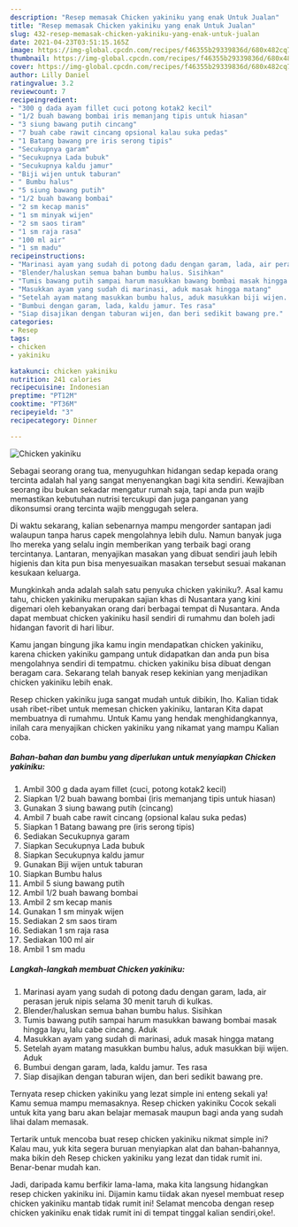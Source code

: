 ```yaml
---
description: "Resep memasak Chicken yakiniku yang enak Untuk Jualan"
title: "Resep memasak Chicken yakiniku yang enak Untuk Jualan"
slug: 432-resep-memasak-chicken-yakiniku-yang-enak-untuk-jualan
date: 2021-04-23T03:51:15.165Z
image: https://img-global.cpcdn.com/recipes/f46355b29339836d/680x482cq70/chicken-yakiniku-foto-resep-utama.jpg
thumbnail: https://img-global.cpcdn.com/recipes/f46355b29339836d/680x482cq70/chicken-yakiniku-foto-resep-utama.jpg
cover: https://img-global.cpcdn.com/recipes/f46355b29339836d/680x482cq70/chicken-yakiniku-foto-resep-utama.jpg
author: Lilly Daniel
ratingvalue: 3.2
reviewcount: 7
recipeingredient:
- "300 g dada ayam fillet cuci potong kotak2 kecil"
- "1/2 buah bawang bombai iris memanjang tipis untuk hiasan"
- "3 siung bawang putih cincang"
- "7 buah cabe rawit cincang opsional kalau suka pedas"
- "1 Batang bawang pre iris serong tipis"
- "Secukupnya garam"
- "Secukupnya Lada bubuk"
- "Secukupnya kaldu jamur"
- "Biji wijen untuk taburan"
- " Bumbu halus"
- "5 siung bawang putih"
- "1/2 buah bawang bombai"
- "2 sm kecap manis"
- "1 sm minyak wijen"
- "2 sm saos tiram"
- "1 sm raja rasa"
- "100 ml air"
- "1 sm madu"
recipeinstructions:
- "Marinasi ayam yang sudah di potong dadu dengan garam, lada, air perasan jeruk nipis selama 30 menit taruh di kulkas."
- "Blender/haluskan semua bahan bumbu halus. Sisihkan"
- "Tumis bawang putih sampai harum masukkan bawang bombai masak hingga layu, lalu cabe cincang. Aduk"
- "Masukkan ayam yang sudah di marinasi, aduk masak hingga matang"
- "Setelah ayam matang masukkan bumbu halus, aduk masukkan biji wijen. Aduk"
- "Bumbui dengan garam, lada, kaldu jamur. Tes rasa"
- "Siap disajikan dengan taburan wijen, dan beri sedikit bawang pre."
categories:
- Resep
tags:
- chicken
- yakiniku

katakunci: chicken yakiniku 
nutrition: 241 calories
recipecuisine: Indonesian
preptime: "PT12M"
cooktime: "PT36M"
recipeyield: "3"
recipecategory: Dinner

---
```



![Chicken yakiniku](https://img-global.cpcdn.com/recipes/f46355b29339836d/680x482cq70/chicken-yakiniku-foto-resep-utama.jpg)

Sebagai seorang orang tua, menyuguhkan hidangan sedap kepada orang tercinta adalah hal yang sangat menyenangkan bagi kita sendiri. Kewajiban seorang ibu bukan sekadar mengatur rumah saja, tapi anda pun wajib memastikan kebutuhan nutrisi tercukupi dan juga panganan yang dikonsumsi orang tercinta wajib menggugah selera.

Di waktu  sekarang, kalian sebenarnya mampu mengorder santapan jadi walaupun tanpa harus capek mengolahnya lebih dulu. Namun banyak juga lho mereka yang selalu ingin memberikan yang terbaik bagi orang tercintanya. Lantaran, menyajikan masakan yang dibuat sendiri jauh lebih higienis dan kita pun bisa menyesuaikan masakan tersebut sesuai makanan kesukaan keluarga. 



Mungkinkah anda adalah salah satu penyuka chicken yakiniku?. Asal kamu tahu, chicken yakiniku merupakan sajian khas di Nusantara yang kini digemari oleh kebanyakan orang dari berbagai tempat di Nusantara. Anda dapat membuat chicken yakiniku hasil sendiri di rumahmu dan boleh jadi hidangan favorit di hari libur.

Kamu jangan bingung jika kamu ingin mendapatkan chicken yakiniku, karena chicken yakiniku gampang untuk didapatkan dan anda pun bisa mengolahnya sendiri di tempatmu. chicken yakiniku bisa dibuat dengan beragam cara. Sekarang telah banyak resep kekinian yang menjadikan chicken yakiniku lebih enak.

Resep chicken yakiniku juga sangat mudah untuk dibikin, lho. Kalian tidak usah ribet-ribet untuk memesan chicken yakiniku, lantaran Kita dapat membuatnya di rumahmu. Untuk Kamu yang hendak menghidangkannya, inilah cara menyajikan chicken yakiniku yang nikamat yang mampu Kalian coba.

<!--inarticleads1-->

##### Bahan-bahan dan bumbu yang diperlukan untuk menyiapkan Chicken yakiniku:

1. Ambil 300 g dada ayam fillet (cuci, potong kotak2 kecil)
1. Siapkan 1/2 buah bawang bombai (iris memanjang tipis untuk hiasan)
1. Gunakan 3 siung bawang putih (cincang)
1. Ambil 7 buah cabe rawit cincang (opsional kalau suka pedas)
1. Siapkan 1 Batang bawang pre (iris serong tipis)
1. Sediakan Secukupnya garam
1. Siapkan Secukupnya Lada bubuk
1. Siapkan Secukupnya kaldu jamur
1. Gunakan Biji wijen untuk taburan
1. Siapkan  Bumbu halus
1. Ambil 5 siung bawang putih
1. Ambil 1/2 buah bawang bombai
1. Ambil 2 sm kecap manis
1. Gunakan 1 sm minyak wijen
1. Sediakan 2 sm saos tiram
1. Sediakan 1 sm raja rasa
1. Sediakan 100 ml air
1. Ambil 1 sm madu




<!--inarticleads2-->

##### Langkah-langkah membuat Chicken yakiniku:

1. Marinasi ayam yang sudah di potong dadu dengan garam, lada, air perasan jeruk nipis selama 30 menit taruh di kulkas.
1. Blender/haluskan semua bahan bumbu halus. Sisihkan
1. Tumis bawang putih sampai harum masukkan bawang bombai masak hingga layu, lalu cabe cincang. Aduk
1. Masukkan ayam yang sudah di marinasi, aduk masak hingga matang
1. Setelah ayam matang masukkan bumbu halus, aduk masukkan biji wijen. Aduk
1. Bumbui dengan garam, lada, kaldu jamur. Tes rasa
1. Siap disajikan dengan taburan wijen, dan beri sedikit bawang pre.




Ternyata resep chicken yakiniku yang lezat simple ini enteng sekali ya! Kamu semua mampu memasaknya. Resep chicken yakiniku Cocok sekali untuk kita yang baru akan belajar memasak maupun bagi anda yang sudah lihai dalam memasak.

Tertarik untuk mencoba buat resep chicken yakiniku nikmat simple ini? Kalau mau, yuk kita segera buruan menyiapkan alat dan bahan-bahannya, maka bikin deh Resep chicken yakiniku yang lezat dan tidak rumit ini. Benar-benar mudah kan. 

Jadi, daripada kamu berfikir lama-lama, maka kita langsung hidangkan resep chicken yakiniku ini. Dijamin kamu tiidak akan nyesel membuat resep chicken yakiniku mantab tidak rumit ini! Selamat mencoba dengan resep chicken yakiniku enak tidak rumit ini di tempat tinggal kalian sendiri,oke!.

